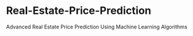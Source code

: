 # Real-Estate-Price-Prediction
Advanced Real Estate Price Prediction Using Machine Learning Algorithms
